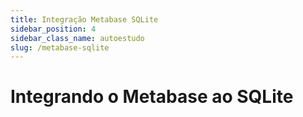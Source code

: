 ```yaml
---
title: Integração Metabase SQLite
sidebar_position: 4
sidebar_class_name: autoestudo
slug: /metabase-sqlite
---
```


# Integrando o Metabase ao SQLite
